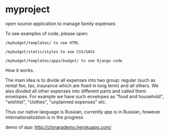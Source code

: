 myproject
========

open source application to manage family expenses
 
To see examples of code, please open:
 
	/mybudget/templates/ to see HTML

	/mybudget/static/styles to see CSS/SASS

	/mybudget/templates/apps/budget/ to see Django code


 
How it works.

The main idea is to divide all expenses into two group: regular (such as rental fee, tax, insurance which are fixed in long term) and all others. We also divided all other expenses into different parts and called them envelopes. For example we have such envelopes as "food and household", "wishlist", "clothes", "unplanned expenses" etc.

Thus our native language is Russian, currently app is in Russian, however internationalization is in the progress

demo of app: http://chinarademo.herokuapp.com/
